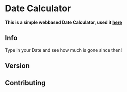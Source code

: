 <!-- written by Shadowdara -->

# Date Calculator

**This is a simple webbased Date Calculator, used it [here]()**

## Info

Type  in your Date and see how much is gone since then!
 
## Version

## Contributing

<!-- 

Errors:

- File upload does not read the file correctly!

- File are not imported!

- Can not upload another file, after one upload!

-->
